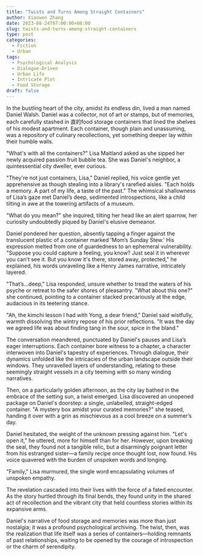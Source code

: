 ```yaml
---
title: "Twists and Turns Among Straight Containers"
author: Xiaowen Zhang
date: 2023-08-24T07:00:00+08:00
slug: twists-and-turns-among-straight-containers
type: post
categories:
  - Fiction
  - Urban
tags:
  - Psychological Analysis
  - Dialogue-Driven
  - Urban Life
  - Intricate Plot
  - Food Storage
draft: false
---
```


In the bustling heart of the city, amidst its endless din, lived a man named Daniel Walsh. Daniel was a collector, not of art or stamps, but of memories, each carefully stashed in 直的food storage containers that lined the shelves of his modest apartment. Each container, though plain and unassuming, was a repository of culinary recollections, yet something deeper lay within their humble walls.

"What's with all the containers?" Lisa Maitland asked as she sipped her newly acquired passion fruit bubble tea. She was Daniel's neighbor, a quintessential city dweller, ever curious.

"They're not just containers, Lisa," Daniel replied, his voice gentle yet apprehensive as though stealing into a library's rarefied aisles. "Each holds a memory. A part of my life, a taste of the past." The whimsical shallowness of Lisa’s gaze met Daniel’s deep, sedimented introspections, like a child tilting in awe at the towering artifacts of a museum.

"What do you mean?" she inquired, tilting her head like an alert sparrow, her curiosity undoubtedly piqued by Daniel's elusive demeanor.

Daniel pondered her question, absently tapping a finger against the translucent plastic of a container marked 'Mom’s Sunday Stew.' His expression melted from one of guardedness to an ephemeral vulnerability. "Suppose you could capture a feeling, you know? Just seal it in wherever you can't see it. But you know it's there, stored away, protected," he explained, his words unraveling like a Henry James narrative, intricately layered.

"That’s...deep," Lisa responded, unsure whether to tread the waters of his psyche or retreat to the safer shores of pleasantry. "What about this one?" she continued, pointing to a container stacked precariously at the edge, audacious in its teetering stance.

"Ah, the kimchi lesson I had with Yong, a dear friend," Daniel said wistfully, warmth dissolving the wintry repose of his prior reflections. "It was the day we agreed life was about finding tang in the sour, spice in the bland."

The conversation meandered, punctuated by Daniel's pauses and Lisa’s eager interruptions. Each container bore witness to a chapter, a character interwoven into Daniel's tapestry of experiences. Through dialogue, their dynamics unfolded like the intricacies of the urban landscape outside their windows. They unravelled layers of understanding, relating to these seemingly straight vessels in a city teeming with so many winding narratives.

Then, on a particularly golden afternoon, as the city lay bathed in the embrace of the setting sun, a twist emerged. Lisa discovered an unopened package on Daniel's doorstep: a single, unlabelled, straight-edged container. "A mystery box amidst your curated memories?" she teased, handing it over with a grin as mischievous as a cool breeze on a summer’s day.

Daniel hesitated, the weight of the unknown pressing against him. "Let's open it," he uttered, more for himself than for her. However, upon breaking the seal, they found not a tangible relic, but a disarmingly poignant letter from his estranged sister—a family recipe once thought lost, now found. His voice quavered with the burden of unspoken words and longing.

"Family," Lisa murmured, the single word encapsulating volumes of unspoken empathy.

The revelation cascaded into their lives with the force of a fated encounter. As the story hurtled through its final bends, they found unity in the shared act of recollection and the vibrant city that held countless stories within its expansive arms.

Daniel's narrative of food storage and memories was more than just nostalgia; it was a profound psychological archiving. The twist, then, was the realization that life itself was a series of containers—holding remnants of past relationships, waiting to be opened by the courage of introspection or the charm of serendipity.